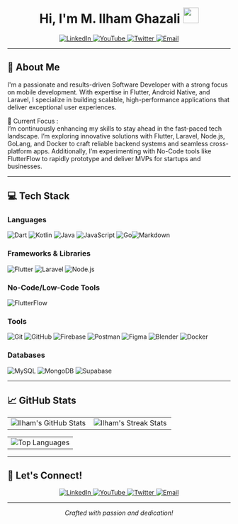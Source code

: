 <h1 align="center"><b>Hi, I'm M. Ilham Ghazali</b> <img src="https://media.giphy.com/media/hvRJCLFzcasrR4ia7z/giphy.gif" width="35"></h1>

<p align="center">
  <a href="https://www.linkedin.com/in/muhammadilhamghazali" target="_blank">
    <img src="https://img.shields.io/badge/LinkedIn-0077B5.svg?style=for-the-badge&logo=linkedin&logoColor=white" alt="LinkedIn">
  </a>
  <a href="https://www.youtube.com/@milhamghazali" target="_blank">
    <img src="https://img.shields.io/badge/YouTube-FF0000.svg?style=for-the-badge&logo=YouTube&logoColor=white" alt="YouTube">
  </a>
  <a href="https://twitter.com/milham_Ghazali" target="_blank">
    <img src="https://img.shields.io/badge/Twitter-1DA1F2.svg?style=for-the-badge&logo=twitter&logoColor=white" alt="Twitter">
  </a>
  <a href="mailto:m.ilhamghazali@gmail.com" target="_blank">
    <img src="https://img.shields.io/badge/Email-D14836.svg?style=for-the-badge&logo=gmail&logoColor=white" alt="Email">
  </a>
</p>

---

## 🚀 About Me

I'm a passionate and results-driven Software Developer with a strong focus on mobile development. With expertise in Flutter, Android Native, and Laravel, I specialize in building scalable, high-performance applications that deliver exceptional user experiences.

🌱 Current Focus : <br>
I’m continuously enhancing my skills to stay ahead in the fast-paced tech landscape. I’m exploring innovative solutions with Flutter, Laravel, Node.js, GoLang, and Docker to craft reliable backend systems and seamless cross-platform apps. Additionally, I’m experimenting with No-Code tools like FlutterFlow to rapidly prototype and deliver MVPs for startups and businesses.

---

## 💻 Tech Stack

### Languages

![Dart](https://img.shields.io/badge/Dart-0175C2.svg?style=for-the-badge&logo=dart&logoColor=white) ![Kotlin](https://img.shields.io/badge/Kotlin-7F52FF.svg?style=for-the-badge&logo=kotlin&logoColor=white) ![Java](https://img.shields.io/badge/Java-ED8B00.svg?style=for-the-badge&logo=openjdk&logoColor=white) ![JavaScript](https://img.shields.io/badge/JavaScript-323330.svg?style=for-the-badge&logo=javascript&logoColor=F7DF1E) ![Go](https://img.shields.io/badge/Go-00ADD8.svg?style=for-the-badge&logo=go&logoColor=white)![Markdown](https://img.shields.io/badge/Markdown-000000.svg?style=for-the-badge&logo=markdown&logoColor=white)
<!-- 
![C++](https://img.shields.io/badge/C++-00599C.svg?style=for-the-badge&logo=c%2B%2B&logoColor=white) ![C](https://img.shields.io/badge/C-00599C.svg?style=for-the-badge&logo=c&logoColor=white) -->

### Frameworks & Libraries

![Flutter](https://img.shields.io/badge/Flutter-02569B.svg?style=for-the-badge&logo=flutter&logoColor=white) ![Laravel](https://img.shields.io/badge/Laravel-FF2D20.svg?style=for-the-badge&logo=laravel&logoColor=white) ![Node.js](https://img.shields.io/badge/Node.js-339933.svg?style=for-the-badge&logo=node.js&logoColor=white)

### No-Code/Low-Code Tools

![FlutterFlow](https://img.shields.io/badge/FlutterFlow-01579B.svg?style=for-the-badge&logo=flutterflow&logoColor=white)

### Tools

![Git](https://img.shields.io/badge/Git-F05033.svg?style=for-the-badge&logo=git&logoColor=white) ![GitHub](https://img.shields.io/badge/GitHub-181717.svg?style=for-the-badge&logo=github&logoColor=white) ![Firebase](https://img.shields.io/badge/Firebase-FFCA28.svg?style=for-the-badge&logo=firebase&logoColor=white) ![Postman](https://img.shields.io/badge/Postman-FF6C37.svg?style=for-the-badge&logo=postman&logoColor=white) ![Figma](https://img.shields.io/badge/Figma-F24E1E.svg?style=for-the-badge&logo=figma&logoColor=white) ![Blender](https://img.shields.io/badge/Blender-F5792A.svg?style=for-the-badge&logo=blender&logoColor=white) ![Docker](https://img.shields.io/badge/Docker-2496ED.svg?style=for-the-badge&logo=docker&logoColor=white)

### Databases

![MySQL](https://img.shields.io/badge/MySQL-4479A1.svg?style=for-the-badge&logo=mysql&logoColor=white) ![MongoDB](https://img.shields.io/badge/MongoDB-47A248.svg?style=for-the-badge&logo=mongodb&logoColor=white) ![Supabase](https://img.shields.io/badge/Supabase-3ECF8E.svg?style=for-the-badge&logo=supabase&logoColor=white)

---

## 📈 GitHub Stats
<table align="center">
<tr border="none">
<td width="50%" align="center">
  <img src="https://github-readme-stats.vercel.app/api?username=IlhamGhaza&theme=dark&show_icons=true&count_private=true" alt="Ilham's GitHub Stats" />
</td>
<td width="50%" align="center">
  <img src="https://github-readme-streak-stats.herokuapp.com/?user=IlhamGhaza&theme=dark" alt="Ilham's Streak Stats" />
</td>
</tr>
</table>

<table align="center">
<tr border="none">
<td width="100%" align="center">
  <img src="https://github-readme-stats.anuraghazra1.vercel.app/api/top-langs/?username=IlhamGhaza&theme=dark&hide_border=false&no-bg=true&no-frame=true&langs_count=10" alt="Top Languages" />
</td>
</tr>
</table>

---

## 🤝 Let's Connect!
<p align="center">
  <a href="https://www.linkedin.com/in/muhammadilhamghazali" target="_blank">
    <img src="https://img.shields.io/badge/LinkedIn-0077B5.svg?style=for-the-badge&logo=linkedin&logoColor=white" alt="LinkedIn">
  </a>
  <a href="https://www.youtube.com/@milhamghazali" target="_blank">
    <img src="https://img.shields.io/badge/YouTube-FF0000.svg?style=for-the-badge&logo=YouTube&logoColor=white" alt="YouTube">
  </a>
  <a href="https://twitter.com/milham_Ghazali" target="_blank">
    <img src="https://img.shields.io/badge/Twitter-1DA1F2.svg?style=for-the-badge&logo=twitter&logoColor=white" alt="Twitter">
  </a>
  <a href="mailto:m.ilhamghazali@gmail.com" target="_blank">
    <img src="https://img.shields.io/badge/Email-D14836.svg?style=for-the-badge&logo=gmail&logoColor=white" alt="Email">
  </a>
</p>

<!---
---

### ✍️ Random Dev Quote
<p align="center">
  <img src="https://quotes-github-readme.vercel.app/api?type=horizontal&theme=radical" alt="Random Dev Quote">
</p>
-->

---

<p align="center">
  <i>Crafted with passion and dedication!</i>
</p>
